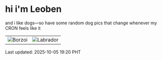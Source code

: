 # hi i'm Leoben

and i like dogs—so have some random dog pics that change whenever my CRON feels like it

|  |  |
|--------|----------|
| ![Borzoi](https://random-dog-vercel.vercel.app/api/random-borzoi?v=1759663210) | ![Labrador](https://random-dog-vercel.vercel.app/api/random-labrador?v=1759663210) |

Last updated: 2025-10-05 19:20 PHT

